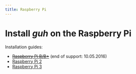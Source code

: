 ```yaml
---
title: Raspberry Pi
---
```


# Install *guh* on the Raspberry Pi 

Installation guides:

* ~~[Raspberry Pi B/B+](https://github.com/guh/guh/wiki/Raspberry-Pi-1)~~ (end of support: 10.05.2016)
* [Raspberry Pi 2](/wiki/nymea/master/install/raspberry-pi-2)
* [Raspberry Pi 3](/wiki/nymea/master/install/raspberry-pi-3)
